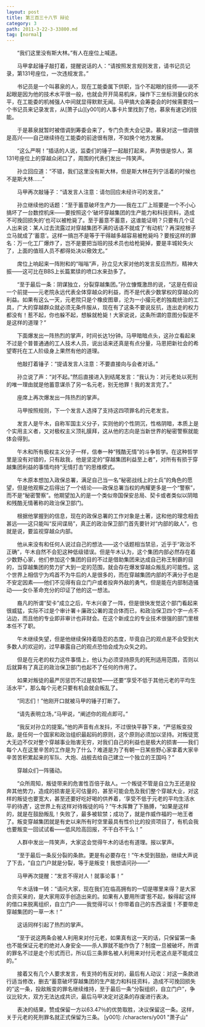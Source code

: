 ```yaml
---
layout: post
title: 第三百三十八节 辩论
category: 3
path: 2011-3-22-3-33800.md
tag: [normal]
---
```


　　“我们这里没有斯大林。”有人在座位上喊道。

　　马甲拿起锤子敲打着，提醒说话的人：“请按照发言规则发言，请书记员记录，第131号座位，一次违规发言。”

　　书记员是一个叫慕泉的人，现在工能委属下供职，当个不起眼的技师——说不起眼是因为他的技术水平很一般，也就会开开简易机床，操作下三坐标测量仪的水平，在工能委的机械强人中间就显得默默无闻。马甲搞大会筹委会的时候需要找一个书记员来记录发言，从[萧子山][y001]的人事卡片里找到了他，慕泉有速记的技能。

　　于是慕泉就暂时被借调到筹委会来了，专门负责大会记录。慕泉对这一借调很是高兴——自己继续待在工能委的前途很有限，不如换个地方发展。

　　“这么严啊！”插话的人说，监委们的锤子一起敲打起来，声势很是惊人，第131号座位上的穿越众闭口了，周围的代表们发出一阵笑声。

　　孙立回应道：“不错，我们这里没有斯大林，但是斯大林在列宁活着的时候也不是斯大林……”

　　马甲再次敲锤子：“请发言人注意：请勿回应未经许可的发言。”

　　孙立继续他的话题：“至于蓄意破坏生产力——我在工厂上班要是一个不小心搞坏了一台数控机床——要按照这个‘破坏穿越集团的生产能力和科技资料，造成不可挽回损失的’也可以被枪毙了。至于蓄意不蓄意，这谁能证明？只要有几个证人出来说：某人过去流露过对穿越集团不满的话语不就成了‘有动机’？再深挖根子立马就成了‘蓄意’。这样一搞岂不是等于干得越多越容易被枪毙吗？要按这样的罪名：万一化工厂爆炸了，岂不是要把当班的技术员也给枪毙掉，要是丰城轮失火了，上面的值班人员不都得处决以儆效尤。”

　　席位上响起来一阵附和的“嗡嗡”声，孙立见大家对他的发言反应热烈，精神大振——这可比在BBS上长篇累牍的喷口水来劲多了。

　　“至于最后一条：阴谋独立，分裂穿越集团。”孙立慷慨激昂的说，“这是在假设一个前提——元老院永远代表全体穿越众的利益，而不是代表少数掌权的穿越众的利益。如果有这么一天，元老院只是个橡皮图章，沦为一小撮元老的独裁统治的工具，广大的穿越群众就必须无条件服从，现在有了这条不要说反抗，连出走的权力都没有！惹不起，你也躲不起，想躲就枪毙！大家说说，这条所谓的意图分裂是不是这样的道理？”

　　下面爆发出一阵热烈的掌声，时间长达1分钟。马甲暗暗点头，这孙立看起来不过是个普普通通的工人技术人员，说出话来还真是有点分量，马恩把新社会的希望寄托在工人阶级身上果然有他的道理。

　　他敲打着锤子：“提请发言人注意：不要直接向与会者对话。”

　　孙立说了声：“对不起。”然后直接进入到结尾发言：“我认为：对元老处以死刑的唯一理由就是他蓄意谋杀了另一名元老，别无他罪！我的发言完了。”

　　座席上再次爆发出一阵热烈的掌声。

　　马甲按照规则，下一个发言人选择了支持这四项罪名的元老发言。

　　发言人是午木，自称军国主义分子，实则他的个性阴沉，性格阴暗，本质上是个实用主义者，又对极权主义顶礼膜拜，这从他的志向是当新世界的秘密警察就能体会得到。

　　午木和所有极权主义分子一样，信奉一种“残酷无情”的斗争哲学。在这种哲学里是没有对错的，只有敌我，他是坚定的“穿越集团利益至上者”，对所有有损于穿越集团利益的事情均持“无情打击”的思维模式。

　　午木原本想加入政保总署，满足自己当一名“秘密战线上的士兵”的角色的愿望，但是他观察之后得出了一个结论——政保总署当权的冉耀更多是一个“警察”，而不是“秘密警察”。他期望加入的是一个类似帝国保安总局、契卡或者类似以阴暗和残酷无情著称的政治保卫部门。

　　根据他掌握到的信息，现在的政保总署的工作对象是土著，这和他的理念相去甚远——这只能叫“反间谍局”，真正的政治保卫部门首先要针对“内部的敌人”，也就是说，要监视穿越众内部。

　　他从来没有和任何人说过自己的想法——这个话题相当禁忌，近乎于“政治不正确”，午木自然不会犯这种低级错误。但是午木认为，这个集团内部必然存在着少数野心家，他们参加这个集团的目的不过是借助集团来达成自己称王制霸的目的，当穿越集团的势力扩大到一定的范围，就会存在爆发穿越众叛乱的可能性。这个世界上相信宁为鸡首不为牛后的人是很多的，而在穿越集团内部的不满分子也是不安定因素——他们不见得有自立门户或者投奔外敌的勇气，但是能在内部制造骚动——女仆革命充分的印证了他的这一想法。

　　裔凡的所谓“契卡”成立之后，午木兴奋了一阵，但是很快发觉这个部门看起来很威猛，实际不过是个审计署＋廉政公署的混合体而已，和政治保卫四个字一点不沾边，而且他的专业即非审计也非财会。在这个新成立的专业技术很强的部门里根本任不了职。

　　午木继续失望，但是他继续保持着隐忍的态度，毕竟自己的观点是不会受到大多数人的欢迎的，过早暴露自己的观点恐怕会成为众矢之的。

　　但是在元老的权力这件事情上，他认为必须坚持原先的死刑适用范围，否则以后就算有了真正的政治保卫部门也起不了任何的作用了。

　　如果对叛徒的最严厉惩罚不过是软禁——还要“享受不低于其他元老的平均生活水平”，那么每个元老只要有机会就会叛乱了。

　　“同志们！”他刚开口就被马甲的锤子打断了。

　　“请先表明立场，”马甲说，“阐述你的观点即可。”

　　“我反对孙立的提案。”他的声音有点发抖，不过很快平静下来，“严惩叛变投敌，是任何一个国家和政治组织最起码的原则，这个原则必须加以坚持。对叛徒宽大无边不仅对整个穿越事业贻害无穷，对我们自己的利益也是极大的损害——我们每个人在这里辛苦的工作是为了什么？难道是为了有朝一日某些野心家拿着大家辛辛苦苦积累起来的军队、大炮、战舰去给自己建立一个独立的王国吗？”

　　穿越众们一阵骚动。

　　“众所周知，叛徒带来的危害性百倍于敌人。一个叛徒不管是自立为王还是投奔其他势力，造成的损害是无可估量的，甚至可能会危及我们整个穿越大业，对这样的叛徒也要宽大，甚至还要好吃好喝的供养着，‘享受不低于元老的平均生活水平的待遇’，这世界上有这样对待叛徒的吗？”午木挥舞了下胳膊，“如果是这样的，就是在鼓励叛乱！失败了，最多被软禁；成功了，就是作威作福的一地王者了。叛变穿越集团就是有史以来所有时空里最具有性价比的投资项目了，有机会我也要叛变一回试试看——低风险高回报，不干白不干么！”

　　人群中发出一阵笑声，大家这会觉得午木的话也有道理。报以掌声。

　　“至于最后一条反分裂的条款。更是有必要存在！”午木受到鼓励，继续大声说了下去，“自立门户就是分裂，等于是叛变！我想请问孙——”

　　马甲再次提醒：“发言不得对人！就事论事！”

　　午木话锋一转：“请问大家，现在我们在临高拥有的一切是哪里来得？是大家合资买来的，是大家用双手创造出来的。如果有人要用所谓‘惹不起，躲得起’这样的借口来脱离组织，自立门户——我觉得可以！你带着自己的东西滚蛋！不要带走穿越集团的一草一木！”

　　这话同样引起了热烈的掌声。

　　“至于说这两条会被人利用来对付元老，如果真有这一天的话，只保留第一条也不能保证元老的绝对人身安全——杀人罪就不能作伪了？制度一旦被破坏，所谓的罪名不过是走个形式而已，所以后三条罪名被人利用来对付元老这点是不能成立的。”

　　接着又有几个人要求发言，有支持的有反对的，最后有人动议：对这一条款进行适当修改，删去“蓄意破坏穿越集团的生产能力和科技资料，造成不可挽回损失的”这一条，投敌叛变的罪名继续维持，至于最后一条“分裂组织，自立门户”，争议比较大，双方无法达成共识，最后马甲决定对这条的存废进行表决。

　　表决的结果，赞成保留一方以63.47％的优势取胜，决议保留这一条。这样，关于元老的死刑罪名就正式保留为三条。
[y001]: /characters/y001 "萧子山"
